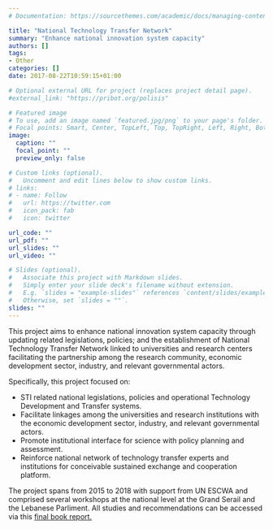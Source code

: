 ```yaml
---
# Documentation: https://sourcethemes.com/academic/docs/managing-content/

title: "National Technology Transfer Network"
summary: "Enhance national innovation system capacity"
authors: []
tags:
- Other
categories: []
date: 2017-08-22T10:59:15+01:00

# Optional external URL for project (replaces project detail page).
#external_link: "https://pribot.org/polisis"

# Featured image
# To use, add an image named `featured.jpg/png` to your page's folder.
# Focal points: Smart, Center, TopLeft, Top, TopRight, Left, Right, BottomLeft, Bottom, BottomRight.
image:
  caption: ""
  focal_point: ""
  preview_only: false

# Custom links (optional).
#   Uncomment and edit lines below to show custom links.
# links:
# - name: Follow
#   url: https://twitter.com
#   icon_pack: fab
#   icon: twitter

url_code: ""
url_pdf: ""
url_slides: ""
url_video: ""

# Slides (optional).
#   Associate this project with Markdown slides.
#   Simply enter your slide deck's filename without extension.
#   E.g. `slides = "example-slides"` references `content/slides/example-slides.md`.
#   Otherwise, set `slides = ""`.
slides: ""
---
```



This project aims to enhance national innovation system capacity through updating related legislations, policies; and the establishment of National Technology Transfer Network linked to universities and research centers facilitating the partnership among the research community, economic development sector, industry, and relevant governmental actors. 

Specifically, this project focused on:
<ul>
<li>STI related national legislations, policies and operational Technology Development and Transfer systems.</li>
<li>Facilitate linkages among the universities and research institutions with the economic development sector, industry, and relevant governmental actors.</li>
<li>Promote institutional interface for science with policy planning and assessment.</li>
<li>Reinforce national network of technology transfer experts and institutions for conceivable sustained exchange and cooperation platform.</li>
</ul>

The project spans from 2015 to 2018 with support from UN ESCWA and comprised several workshops at the national level at the Grand Serail and the Lebanese Parliment.
All studies and recommendations can be accessed via this <a href="https://www.dropbox.com/s/88hqff3cab7iprk/National%20Technology%20Development%20and%20Transfer%20System%20in%20Lebanon.pdf?dl=0" target="_blank">final book report.</a>